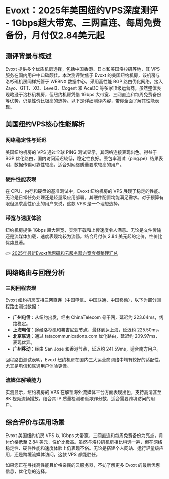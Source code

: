 # Evoxt：2025年美国纽约VPS深度测评 - 1Gbps超大带宽、三网直连、每周免费备份，月付仅2.84美元起

## 测评背景与概述

Evoxt 提供多个优质机房选择，包括中国香港、日本和美国洛杉矶等地，其 VPS 服务在国内用户中口碑颇佳。本次测评聚焦于 Evoxt 的美国纽约机房，该机房与洛杉矶机房同样托管于 WEBNX 数据中心，采用高性能 BGP 路由优化网络，接入 Zayo、GTT、XO、Level3、Cogent 和 AceDC 等多家顶级运营商。虽然整体表现略逊于洛杉矶机房，但纽约机房凭借 1Gbps 大带宽、三网直连和每周免费备份等优势，仍是性价比极高的选择。以下是详细测评内容，带你全面了解其性能表现。

## 美国纽约VPS核心性能解析

### 网络稳定性与延迟

美国纽约机房的 VPS 通过全球 PING 测试显示，其网络连接表现出色。得益于 BGP 优化路由，国内访问延迟较低，稳定性良好。丢包率测试（ping.pe）结果表明，数据传输可靠性较高，适合对网络质量要求较高的用户。

### 硬件性能表现

在 CPU、内存和硬盘的基准测试中，Evoxt 纽约机房的 VPS 展现了稳定的性能。无论是日常任务处理还是轻量级应用部署，其硬件配置均能满足需求。对于预算有限但追求高性价比的用户来说，这款 VPS 是一个理想选择。

### 带宽与速度体验

纽约机房提供 1Gbps 超大带宽，实测下载和上传速度令人满意。无论是文件传输还是流媒体加载，速度表现均较为流畅。结合月付仅 2.84 美元起的定价，性价比优势显著。

👉 [2025年最新Evoxt优惠码和云服务器方案套餐整理汇总](https://bit.ly/evoxt)

## 网络路由与回程分析

### 三网回程表现

Evoxt 纽约机房支持三网直连（中国电信、中国联通、中国移动），以下为部分回程路由测试数据：

- **广州电信**：从纽约出发，经由 ChinaTelecom 骨干网，延迟约 223.64ms，线路稳定。
- **上海电信**：途经洛杉矶和弗吉尼亚节点，最终到达上海，延迟约 225.50ms。
- **北京联通**：通过 tatacommunications.com 优化路由，延迟约 209.97ms，表现优异。
- **广州移动**：经由 San Jose 和香港节点，延迟约 241.59ms，适合南方用户。

回程路由测试表明，Evoxt 纽约机房在国内三大运营商网络中均有较好的适配性，尤其是电信和联通用户体验更佳。

### 流媒体解锁能力

实测显示，纽约机房的 VPS 在解锁海外流媒体平台方面表现出色，支持高清甚至 8K 视频流畅播放。结合其 IP 质量检测和低欺诈分数，适合需要跨境访问的用户。

## 综合评价与适用场景

Evoxt 美国纽约机房 VPS 以 1Gbps 大带宽、三网直连和每周免费备份为亮点，月付价格低至 2.84 美元，性价比极高。虽然与洛杉矶机房相比稍逊一筹，但在网络稳定性、硬件性能和速度体验上仍表现不俗。无论是搭建个人网站、运行轻量级应用，还是跨境流媒体访问，这款 VPS 都能胜任。

如果您正在寻找高性能且价格亲民的云服务器，不妨了解更多 Evoxt 的最新优惠信息，优化您的选择。